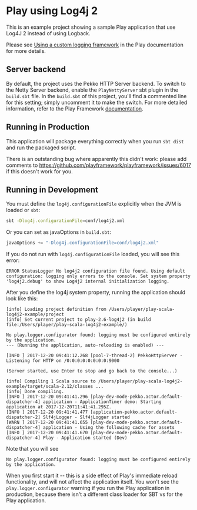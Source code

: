 # Play using Log4j 2

This is an example project showing a sample Play application that use Log4J 2 instead of using Logback.

Please see [Using a custom logging framework](https://www.playframework.com/documentation/latest/SettingsLogger#Using-a-Custom-Logging-Framework) in the Play documentation for more details.

## Server backend

By default, the project uses the Pekko HTTP Server backend. To switch to the Netty Server backend, enable the `PlayNettyServer` sbt plugin in the `build.sbt` file.
In the `build.sbt` of this project, you'll find a commented line for this setting; simply uncomment it to make the switch.
For more detailed information, refer to the Play Framework [documentation](https://www.playframework.com/documentation/3.0.x/Server).

## Running in Production

This application will package everything correctly when you run `sbt dist` and run the packaged script.

There is an outstanding bug where apparently this didn't work: please add comments to <https://github.com/playframework/playframework/issues/6017> if this doesn't work for you.

## Running in Development

You must define the `log4j.configurationFile` explicitly when the JVM is loaded or `sbt`:

```bash
sbt -Dlog4j.configurationFile=conf/log4j2.xml
```

Or you can set as javaOptions in `build.sbt`:

```scala
javaOptions += "-Dlog4j.configurationFile=conf/log4j2.xml"
```

If you do not run with `log4j.configurationFile` loaded, you will see this error:

```log
ERROR StatusLogger No log4j2 configuration file found. Using default configuration: logging only errors to the console. Set system property 'log4j2.debug' to show Log4j2 internal initialization logging.
```

After you define the log4j system property, running the application should look like this:

```log
[info] Loading project definition from /Users/player/play-scala-log4j2-example/project
[info] Set current project to play-2.6-log4j2 (in build file:/Users/player/play-scala-log4j2-example/)

No play.logger.configurator found: logging must be configured entirely by the application.
--- (Running the application, auto-reloading is enabled) ---

[INFO ] 2017-12-20 09:41:12.268 [pool-7-thread-2] PekkoHttpServer - Listening for HTTP on /0:0:0:0:0:0:0:0:9000

(Server started, use Enter to stop and go back to the console...)

[info] Compiling 1 Scala source to /Users/player/play-scala-log4j2-example/target/scala-2.12/classes ...
[info] Done compiling.
[INFO ] 2017-12-20 09:41:41.296 [play-dev-mode-pekko.actor.default-dispatcher-4] application - ApplicationTimer demo: Starting application at 2017-12-20T11:41:41.295Z.
[INFO ] 2017-12-20 09:41:41.477 [application-pekko.actor.default-dispatcher-2] Slf4jLogger - Slf4jLogger started
[WARN ] 2017-12-20 09:41:41.655 [play-dev-mode-pekko.actor.default-dispatcher-4] application - Using the following cache for assets
[INFO ] 2017-12-20 09:41:41.670 [play-dev-mode-pekko.actor.default-dispatcher-4] Play - Application started (Dev)
````

Note that you will see

```log
No play.logger.configurator found: logging must be configured entirely by the application.
```

When you first start it -- this is a side effect of Play's immediate reload functionality, and will not affect the application itself.  You won't see the `play.logger.configurator`  warning if you run the Play application in production, because there isn't a different class loader for SBT vs for the Play application.
